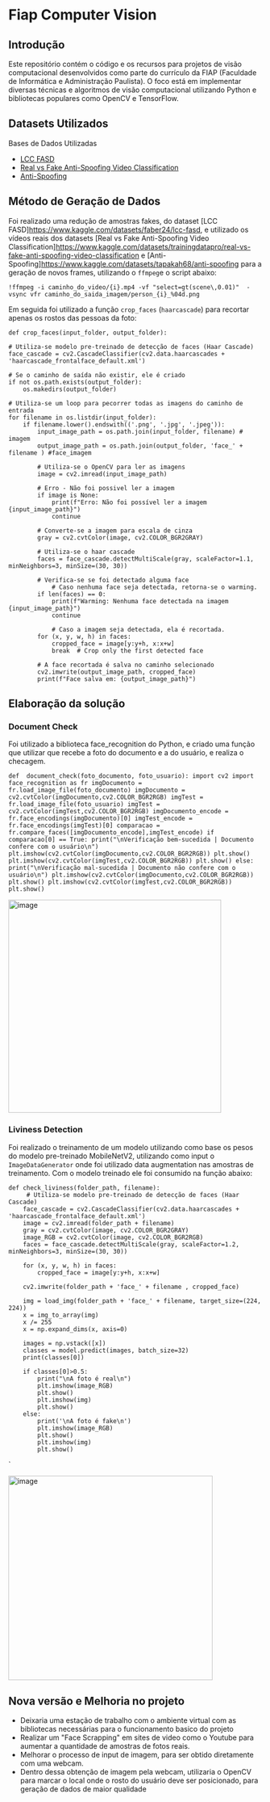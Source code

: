 # Fiap Computer Vision

## Introdução

Este repositório contém o código e os recursos para projetos de visão computacional desenvolvidos como parte do currículo da FIAP (Faculdade de Informática e Administração Paulista). O foco está em implementar diversas técnicas e algoritmos de visão computacional utilizando Python e bibliotecas populares como OpenCV e TensorFlow.

## Datasets Utilizados

Bases de Dados Utilizadas

- [LCC FASD](https://www.kaggle.com/datasets/faber24/lcc-fasd)
- [Real vs Fake Anti-Spoofing Video Classification](https://www.kaggle.com/datasets/trainingdatapro/real-vs-fake-anti-spoofing-video-classification)
- [Anti-Spoofing](https://www.kaggle.com/datasets/tapakah68/anti-spoofing)

## Método de Geração de Dados

Foi realizado uma redução de amostras fakes, do dataset [LCC FASD]https://www.kaggle.com/datasets/faber24/lcc-fasd, e utilizado os vídeos reais dos datasets [Real vs Fake Anti-Spoofing Video Classification]https://www.kaggle.com/datasets/trainingdatapro/real-vs-fake-anti-spoofing-video-classification e [Anti-Spoofing]https://www.kaggle.com/datasets/tapakah68/anti-spoofing para a geração de novos frames, utilizando o `ffmpeg`e o script abaixo:

`
!ffmpeg -i caminho_do_video/{i}.mp4 -vf "select=gt(scene\,0.01)"  -vsync vfr caminho_do_saida_imagem/person_{i}_%04d.png
`

Em seguida foi utilizado a função `crop_faces` (`haarcascade`) para recortar apenas os rostos das pessoas da foto:


    
    def crop_faces(input_folder, output_folder):

    # Utiliza-se modelo pre-treinado de detecção de faces (Haar Cascade)
    face_cascade = cv2.CascadeClassifier(cv2.data.haarcascades + 'haarcascade_frontalface_default.xml')

    # Se o caminho de saída não existir, ele é criado
    if not os.path.exists(output_folder):
        os.makedirs(output_folder)

    # Utiliza-se um loop para pecorrer todas as imagens do caminho de entrada
    for filename in os.listdir(input_folder):
        if filename.lower().endswith(('.png', '.jpg', '.jpeg')):
            input_image_path = os.path.join(input_folder, filename) # imagem
            output_image_path = os.path.join(output_folder, 'face_' + filename ) #face_imagem

            # Utiliza-se o OpenCV para ler as imagens
            image = cv2.imread(input_image_path)

            # Erro - Não foi possivel ler a imagem
            if image is None:
                print(f"Erro: Não foi possível ler a imagem {input_image_path}")
                continue

            # Converte-se a imagem para escala de cinza
            gray = cv2.cvtColor(image, cv2.COLOR_BGR2GRAY)

            # Utiliza-se o haar cascade
            faces = face_cascade.detectMultiScale(gray, scaleFactor=1.1, minNeighbors=3, minSize=(30, 30))

            # Verifica-se se foi detectado alguma face
                # Caso nenhuma face seja detectada, retorna-se o warming.
            if len(faces) == 0:
                print(f"Warming: Nenhuma face detectada na imagem {input_image_path}")
                continue

                # Caso a imagem seja detectada, ela é recortada.
            for (x, y, w, h) in faces:
                cropped_face = image[y:y+h, x:x+w]
                break  # Crop only the first detected face

            # A face recortada é salva no caminho selecionado
            cv2.imwrite(output_image_path, cropped_face)
            print(f"Face salva em: {output_image_path}")
            

## Elaboração da solução

### Document Check

Foi utilizado a biblioteca face_recognition do Python, e criado uma função que utilizar que recebe a foto do documento e a do usuário, e realiza o checagem.

`
def  document_check(foto_documento, foto_usuario):
        import cv2
        import face_recognition as fr
        imgDocumento = fr.load_image_file(foto_documento)
        imgDocumento = cv2.cvtColor(imgDocumento,cv2.COLOR_BGR2RGB)
        imgTest = fr.load_image_file(foto_usuario)
        imgTest = cv2.cvtColor(imgTest,cv2.COLOR_BGR2RGB)
        imgDocumento_encode = fr.face_encodings(imgDocumento)[0]
        imgTest_encode = fr.face_encodings(imgTest)[0]
        comparacao = fr.compare_faces([imgDocumento_encode],imgTest_encode)
        if comparacao[0] == True:
            print("\nVerificação bem-sucedida | Documento confere com o usuário\n")
            plt.imshow(cv2.cvtColor(imgDocumento,cv2.COLOR_BGR2RGB))
            plt.show()
            plt.imshow(cv2.cvtColor(imgTest,cv2.COLOR_BGR2RGB))
            plt.show()
        else:
            print("\nVerificação mal-sucedida | Documento não confere com o usuário\n")
            plt.imshow(cv2.cvtColor(imgDocumento,cv2.COLOR_BGR2RGB))
            plt.show()
            plt.imshow(cv2.cvtColor(imgTest,cv2.COLOR_BGR2RGB))
            plt.show()
            `

<img width="422" alt="image" src="https://github.com/luizhdramos/Fiap_Computer_Vision/assets/96795757/0247bd36-6f70-4963-89ec-1fcd333b34d0">

### Liviness Detection 

Foi realizado o treinamento de um modelo utilizando como base os pesos do modelo pre-treinado MobileNetV2, utilizando como input o `ImageDataGenerator` onde foi utilizado data augmentation nas amostras de treinamento. Com o modelo treinado ele foi consumido na função abaixo:


  
    def check_liviness(folder_path, filename):
         # Utiliza-se modelo pre-treinado de detecção de faces (Haar Cascade)
        face_cascade = cv2.CascadeClassifier(cv2.data.haarcascades + 'haarcascade_frontalface_default.xml')
        image = cv2.imread(folder_path + filename)
        gray = cv2.cvtColor(image, cv2.COLOR_BGR2GRAY)
        image_RGB = cv2.cvtColor(image, cv2.COLOR_BGR2RGB)
        faces = face_cascade.detectMultiScale(gray, scaleFactor=1.2, minNeighbors=3, minSize=(30, 30))

        for (x, y, w, h) in faces:
            cropped_face = image[y:y+h, x:x+w]
    
        cv2.imwrite(folder_path + 'face_' + filename , cropped_face)
    
        img = load_img(folder_path + 'face_' + filename, target_size=(224, 224))
        x = img_to_array(img)
        x /= 255
        x = np.expand_dims(x, axis=0)
    
        images = np.vstack([x])
        classes = model.predict(images, batch_size=32)
        print(classes[0])
    
        if classes[0]>0.5:
            print("\nA foto é real\n")
            plt.imshow(image_RGB)
            plt.show()
            plt.imshow(img)
            plt.show()
        else:
            print('\nA foto é fake\n')
            plt.imshow(image_RGB)
            plt.show()
            plt.imshow(img)
            plt.show()

`

<img width="405" alt="image" src="https://github.com/luizhdramos/Fiap_Computer_Vision/assets/96795757/43f95d05-d9db-40ba-9162-5e03197e9820">

## Nova versão e Melhoria no projeto

- Deixaria uma estação de trabalho com o ambiente virtual com as bibliotecas necessárias para o funcionamento basico do projeto
- Realizar um "Face Scrapping" em sites de video como o Youtube para aumentar a quantidade de amostras de fotos reais.
- Melhorar o processo de input de imagem, para ser obtido diretamente com uma webcam.
- Dentro dessa obtenção de imagem pela webcam, utilizaria o OpenCV para marcar o local onde o rosto do usuário deve ser posicionado, para geração de dados de maior qualidade





